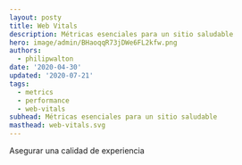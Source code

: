 ```yaml
---
layout: posty
title: Web Vitals
description: Métricas esenciales para un sitio saludable
hero: image/admin/BHaoqqR73jDWe6FL2kfw.png
authors:
  - philipwalton
date: '2020-04-30'
updated: '2020-07-21'
tags:
  - metrics
  - performance
  - web-vitals
subhead: Métricas esenciales para un sitio saludable
masthead: web-vitals.svg
---
```


Asegurar una calidad de experiencia
